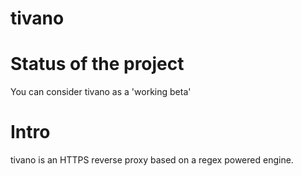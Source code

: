 tivano
======

Status of the project
=====================

You can consider tivano as a 'working beta' 

# Intro

tivano is an HTTPS reverse proxy based on a regex powered engine.
